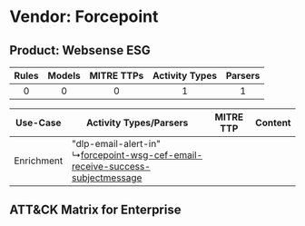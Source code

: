 Vendor: Forcepoint
==================
Product: Websense ESG
---------------------
| Rules | Models | MITRE TTPs | Activity Types | Parsers |
|:-----:|:------:|:----------:|:--------------:|:-------:|
|   0   |   0    |     0      |       1        |    1    |

|  Use-Case  | Activity Types/Parsers    | MITRE TTP | Content    |
|:----------:| ---- | --------- | ---- |
| Enrichment |  "dlp-email-alert-in"<br> ↳[forcepoint-wsg-cef-email-receive-success-subjectmessage](Ps/pC_forcepointwsgcefemailreceivesuccesssubjectmessage.md)<br> |    | [](RM/r_m_forcepoint_websense_esg_Enrichment.md) |

ATT&CK Matrix for Enterprise
----------------------------
